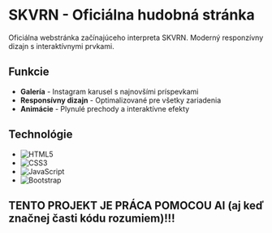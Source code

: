 # SKVRN - Oficiálna hudobná stránka
Oficiálna webstránka začínajúceho interpreta SKVRN. Moderný responzívny dizajn s interaktívnymi prvkami.

## Funkcie
- **Galería** - Instagram karusel s najnovšími príspevkami
- **Responsívny dizajn** - Optimalizované pre všetky zariadenia
- **Animácie** - Plynulé prechody a interaktívne efekty

## Technológie

- ![HTML5](https://img.shields.io/badge/-HTML5-E34F26?logo=html5&logoColor=white)
- ![CSS3](https://img.shields.io/badge/-CSS3-1572B6?logo=css3&logoColor=white)
- ![JavaScript](https://img.shields.io/badge/-JavaScript-F7DF1E?logo=javascript&logoColor=black)
- ![Bootstrap](https://img.shields.io/badge/-Bootstrap-7952B3?logo=bootstrap&logoColor=white)

## TENTO PROJEKT JE PRÁCA POMOCOU AI (aj keď značnej časti kódu rozumiem)!!!
